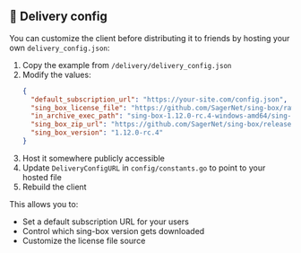 ## 🎨 Delivery config

You can customize the client before distributing it to friends by hosting your own `delivery_config.json`:

1. Copy the example from `/delivery/delivery_config.json`
2. Modify the values:
   ```json
   {
     "default_subscription_url": "https://your-site.com/config.json",
     "sing_box_license_file": "https://github.com/SagerNet/sing-box/raw/main/LICENSE",
     "in_archive_exec_path": "sing-box-1.12.0-rc.4-windows-amd64/sing-box.exe",
     "sing_box_zip_url": "https://github.com/SagerNet/sing-box/releases/download/v1.12.0-rc.4/sing-box-1.12.0-rc.4-windows-amd64.zip",
     "sing_box_version": "1.12.0-rc.4"
   }
   ```
3. Host it somewhere publicly accessible
4. Update `DeliveryConfigURL` in `config/constants.go` to point to your hosted file
5. Rebuild the client

This allows you to:
- Set a default subscription URL for your users
- Control which sing-box version gets downloaded
- Customize the license file source
